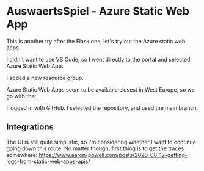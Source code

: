 # AuswaertsSpiel - Azure Static Web App
This is another try after the Flask one, let's try out the Azure static web apps.

I didn't want to use VS Code, so I went directly to the portal and selected
Azure Static Web App.

I added a new resource group.

Azure Static Web Apps seem to be available closest in West Europe, so we go with that.

I logged in with GitHub. I selected the repository, and used the main branch.


## Integrations
The UI is still quite simplistic, so I'm considering whether I want to continue
going down this route. No matter though, first thing is to get the traces somewhere: https://www.aaron-powell.com/posts/2020-08-12-getting-logs-from-static-web-apps-apis/

